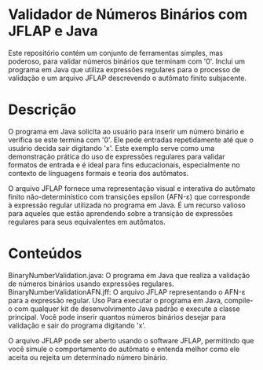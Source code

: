 # Validador de Números Binários com JFLAP e Java
Este repositório contém um conjunto de ferramentas simples, mas poderoso, para validar números binários que terminam com '0'. Inclui um programa em Java que utiliza expressões regulares para o processo de validação e um arquivo JFLAP descrevendo o autômato finito subjacente.

# Descrição
O programa em Java solicita ao usuário para inserir um número binário e verifica se este termina com '0'. Ele pede entradas repetidamente até que o usuário decida sair digitando 'x'. Este exemplo serve como uma demonstração prática do uso de expressões regulares para validar formatos de entrada e é ideal para fins educacionais, especialmente no contexto de linguagens formais e teoria dos autômatos.

O arquivo JFLAP fornece uma representação visual e interativa do autômato finito não-determinístico com transições epsilon (AFN-ε) que corresponde à expressão regular utilizada no programa em Java. É um recurso valioso para aqueles que estão aprendendo sobre a transição de expressões regulares para seus equivalentes em autômatos.

# Conteúdos
BinaryNumberValidation.java: O programa em Java que realiza a validação de números binários usando expressões regulares.
BinaryNumberValidationAFN.jff: O arquivo JFLAP representando o AFN-ε para a expressão regular.
Uso
Para executar o programa em Java, compile-o com qualquer kit de desenvolvimento Java padrão e execute a classe principal. Você pode inserir quantos números binários desejar para validação e sair do programa digitando 'x'.

O arquivo JFLAP pode ser aberto usando o software JFLAP, permitindo que você simule o comportamento do autômato e entenda melhor como ele aceita ou rejeita um determinado número binário.

